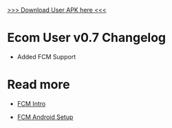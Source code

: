 [>>> Download User APK here <<<](https://github.com/lswarnkar1/NAAD-Practice-UserEcom/raw/master/app/build/outputs/apk/debug/app-debug.apk)

# Ecom User v0.7 Changelog

- Added FCM Support

# Read more

- [FCM Intro](https://firebase.google.com/docs/cloud-messaging)

- [FCM Android Setup](https://firebase.google.com/docs/cloud-messaging/android/client)
